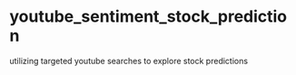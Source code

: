 # youtube_sentiment_stock_prediction
utilizing targeted youtube searches to explore stock predictions
